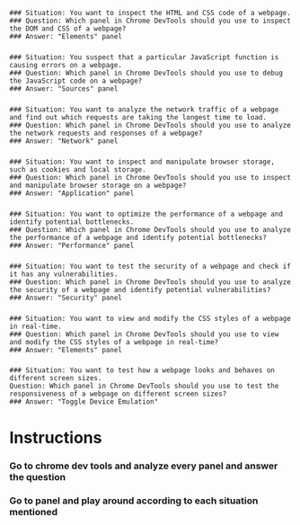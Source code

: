     ### Situation: You want to inspect the HTML and CSS code of a webpage.
    ### Question: Which panel in Chrome DevTools should you use to inspect the DOM and CSS of a webpage?
    ### Answer: "Elements" panel
### 
    ### Situation: You suspect that a particular JavaScript function is causing errors on a webpage.
    ### Question: Which panel in Chrome DevTools should you use to debug the JavaScript code on a webpage?
    ### Answer: "Sources" panel
### 
    ### Situation: You want to analyze the network traffic of a webpage and find out which requests are taking the longest time to load.
    ### Question: Which panel in Chrome DevTools should you use to analyze the network requests and responses of a webpage?
    ### Answer: "Network" panel
### 
    ### Situation: You want to inspect and manipulate browser storage, such as cookies and local storage.
    ### Question: Which panel in Chrome DevTools should you use to inspect and manipulate browser storage on a webpage?
    ### Answer: "Application" panel
### 
    ### Situation: You want to optimize the performance of a webpage and identify potential bottlenecks.
    ### Question: Which panel in Chrome DevTools should you use to analyze the performance of a webpage and identify potential bottlenecks?
    ### Answer: "Performance" panel
### 
    ### Situation: You want to test the security of a webpage and check if it has any vulnerabilities.
    ### Question: Which panel in Chrome DevTools should you use to analyze the security of a webpage and identify potential vulnerabilities?
    ### Answer: "Security" panel
### 
    ### Situation: You want to view and modify the CSS styles of a webpage in real-time.
    ### Question: Which panel in Chrome DevTools should you use to view and modify the CSS styles of a webpage in real-time?
    ### Answer: "Elements" panel
### 
    ### Situation: You want to test how a webpage looks and behaves on different screen sizes.
    Question: Which panel in Chrome DevTools should you use to test the responsiveness of a webpage on different screen sizes?
    ### Answer: "Toggle Device Emulation"


# Instructions

### Go to chrome dev tools and analyze every panel and answer the question
### Go to panel and play around according to each situation mentioned